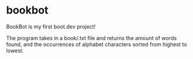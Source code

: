 # bookbot

BookBot is my first boot.dev project!

The program takes in a book/.txt file and returns the amount of words found, and the occurrences of alphabet characters sorted from highest to lowest.

